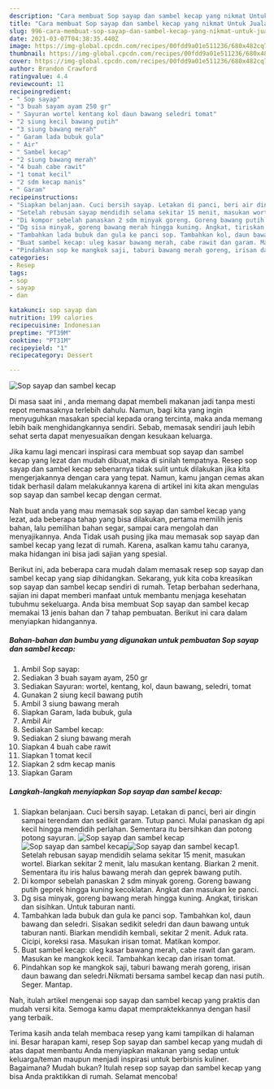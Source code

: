 ```yaml
---
description: "Cara membuat Sop sayap dan sambel kecap yang nikmat Untuk Jualan"
title: "Cara membuat Sop sayap dan sambel kecap yang nikmat Untuk Jualan"
slug: 996-cara-membuat-sop-sayap-dan-sambel-kecap-yang-nikmat-untuk-jualan
date: 2021-03-07T04:38:35.440Z
image: https://img-global.cpcdn.com/recipes/00fdd9a01e511236/680x482cq70/sop-sayap-dan-sambel-kecap-foto-resep-utama.jpg
thumbnail: https://img-global.cpcdn.com/recipes/00fdd9a01e511236/680x482cq70/sop-sayap-dan-sambel-kecap-foto-resep-utama.jpg
cover: https://img-global.cpcdn.com/recipes/00fdd9a01e511236/680x482cq70/sop-sayap-dan-sambel-kecap-foto-resep-utama.jpg
author: Brandon Crawford
ratingvalue: 4.4
reviewcount: 11
recipeingredient:
- " Sop sayap"
- "3 buah sayam ayam 250 gr"
- " Sayuran wortel kentang kol daun bawang seledri tomat"
- "2 siung kecil bawang putih"
- "3 siung bawang merah"
- " Garam lada bubuk gula"
- " Air"
- " Sambel kecap"
- "2 siung bawang merah"
- "4 buah cabe rawit"
- "1 tomat kecil"
- "2 sdm kecap manis"
- " Garam"
recipeinstructions:
- "Siapkan belanjaan. Cuci bersih sayap. Letakan di panci, beri air dingin sampai terendam dan sedikit garam. Tutup panci. Mulai panaskan dg api kecil hingga mendidih perlahan. Sementara itu bersihkan dan potong potong sayuran."
- "Setelah rebusan sayap mendidih selama sekitar 15 menit, masukan wortel. Biarkan sekitar 2 menit, lalu masukan kentang. Biarkan 2 menit. Sementara itu iris halus bawang merah dan geprek bawang putih."
- "Di kompor sebelah panaskan 2 sdm minyak goreng. Goreng bawang putih geprek hingga kuning kecoklatan. Angkat dan masukan ke panci."
- "Dg sisa minyak, goreng bawang merah hingga kuning. Angkat, tiriskan dan sisihkan. Untuk taburan nanti."
- "Tambahkan lada bubuk dan gula ke panci sop. Tambahkan kol, daun bawang dan seledri. Sisakan sedikit seledri dan daun bawang untuk taburan nanti. Biarkan mendidih kembali, sekitar 2 menit. Aduk rata. Cicipi, koreksi rasa. Masukan irisan tomat. Matikan kompor."
- "Buat sambel kecap: uleg kasar bawang merah, cabe rawit dan garam. Masukan ke mangkok kecil. Tambahkan kecap dan irisan tomat."
- "Pindahkan sop ke mangkok saji, taburi bawang merah goreng, irisan daun bawang dan seledri.Nikmati bersama sambel kecap dan nasi putih. Seger. Mantap."
categories:
- Resep
tags:
- sop
- sayap
- dan

katakunci: sop sayap dan 
nutrition: 199 calories
recipecuisine: Indonesian
preptime: "PT39M"
cooktime: "PT31M"
recipeyield: "1"
recipecategory: Dessert

---
```



![Sop sayap dan sambel kecap](https://img-global.cpcdn.com/recipes/00fdd9a01e511236/680x482cq70/sop-sayap-dan-sambel-kecap-foto-resep-utama.jpg)

Di masa  saat ini , anda memang dapat membeli makanan jadi tanpa mesti repot memasaknya terlebih dahulu. Namun, bagi kita yang ingin menyuguhkan masakan special kepada orang tercinta, maka anda memang lebih baik menghidangkannya sendiri. Sebab, memasak sendiri jauh lebih sehat serta dapat menyesuaikan dengan kesukaan keluarga.

Jika kamu lagi mencari inspirasi cara membuat sop sayap dan sambel kecap yang lezat dan mudah dibuat,maka di sinilah tempatnya. Resep sop sayap dan sambel kecap  sebenarnya tidak sulit untuk dilakukan jika kita mengerjakannya dengan cara yang tepat. Namun, kamu jangan cemas akan tidak berhasil dalam melakukannya 
karena di artikel ini kita akan mengulas sop sayap dan sambel kecap dengan cermat.  



Nah buat anda yang mau memasak sop sayap dan sambel kecap yang lezat, ada beberapa tahap yang bisa dilakukan, pertama memilih jenis bahan, lalu pemilihan bahan segar, sampai cara mengolah dan menyajikannya. Anda Tidak usah pusing jika mau memasak sop sayap dan sambel kecap yang lezat di rumah. Karena, asalkan kamu  tahu caranya, maka hidangan ini bisa jadi sajian yang spesial.

Berikut ini, ada beberapa cara mudah dalam memasak resep sop sayap dan sambel kecap yang siap dihidangkan. Sekarang, yuk kita coba kreasikan sop sayap dan sambel kecap sendiri di rumah. Tetap berbahan sederhana, sajian ini dapat memberi manfaat untuk membantu menjaga kesehatan tubuhmu sekeluarga. Anda bisa membuat Sop sayap dan sambel kecap memakai 13 jenis bahan dan 7 tahap pembuatan. Berikut ini cara dalam menyiapkan hidangannya.

<!--inarticleads1-->

##### Bahan-bahan dan bumbu yang digunakan untuk pembuatan Sop sayap dan sambel kecap:

1. Ambil  Sop sayap:
1. Sediakan 3 buah sayam ayam, 250 gr
1. Sediakan  Sayuran: wortel, kentang, kol, daun bawang, seledri, tomat
1. Gunakan 2 siung kecil bawang putih
1. Ambil 3 siung bawang merah
1. Siapkan  Garam, lada bubuk, gula
1. Ambil  Air
1. Sediakan  Sambel kecap:
1. Sediakan 2 siung bawang merah
1. Siapkan 4 buah cabe rawit
1. Siapkan 1 tomat kecil
1. Siapkan 2 sdm kecap manis
1. Siapkan  Garam




<!--inarticleads2-->

##### Langkah-langkah menyiapkan Sop sayap dan sambel kecap:

1. Siapkan belanjaan. Cuci bersih sayap. Letakan di panci, beri air dingin sampai terendam dan sedikit garam. Tutup panci. Mulai panaskan dg api kecil hingga mendidih perlahan. Sementara itu bersihkan dan potong potong sayuran.
<img src="https://img-global.cpcdn.com/steps/32ae15bd3e0c34d2/160x128cq70/sop-sayap-dan-sambel-kecap-langkah-memasak-1-foto.jpg" alt="Sop sayap dan sambel kecap"><img src="https://img-global.cpcdn.com/steps/eb6606523dd4e1ff/160x128cq70/sop-sayap-dan-sambel-kecap-langkah-memasak-1-foto.jpg" alt="Sop sayap dan sambel kecap"><img src="https://img-global.cpcdn.com/steps/ea08cfa6cdc81a54/160x128cq70/sop-sayap-dan-sambel-kecap-langkah-memasak-1-foto.jpg" alt="Sop sayap dan sambel kecap">1. Setelah rebusan sayap mendidih selama sekitar 15 menit, masukan wortel. Biarkan sekitar 2 menit, lalu masukan kentang. Biarkan 2 menit. Sementara itu iris halus bawang merah dan geprek bawang putih.
1. Di kompor sebelah panaskan 2 sdm minyak goreng. Goreng bawang putih geprek hingga kuning kecoklatan. Angkat dan masukan ke panci.
1. Dg sisa minyak, goreng bawang merah hingga kuning. Angkat, tiriskan dan sisihkan. Untuk taburan nanti.
1. Tambahkan lada bubuk dan gula ke panci sop. Tambahkan kol, daun bawang dan seledri. Sisakan sedikit seledri dan daun bawang untuk taburan nanti. Biarkan mendidih kembali, sekitar 2 menit. Aduk rata. Cicipi, koreksi rasa. Masukan irisan tomat. Matikan kompor.
1. Buat sambel kecap: uleg kasar bawang merah, cabe rawit dan garam. Masukan ke mangkok kecil. Tambahkan kecap dan irisan tomat.
1. Pindahkan sop ke mangkok saji, taburi bawang merah goreng, irisan daun bawang dan seledri.Nikmati bersama sambel kecap dan nasi putih. Seger. Mantap.




Nah, itulah artikel mengenai  sop sayap dan sambel kecap  yang praktis dan mudah versi kita. Semoga kamu dapat mempraktekkannya dengan hasil yang terbaik. 

Terima kasih anda telah membaca resep yang kami tampilkan di halaman ini. Besar harapan kami, resep  Sop sayap dan sambel kecap yang mudah di atas dapat membantu Anda menyiapkan makanan yang sedap untuk keluarga/teman maupun menjadi inspirasi untuk berbisnis kuliner. Bagaimana? Mudah bukan? Itulah resep sop sayap dan sambel kecap yang bisa Anda praktikkan di rumah. Selamat mencoba!

